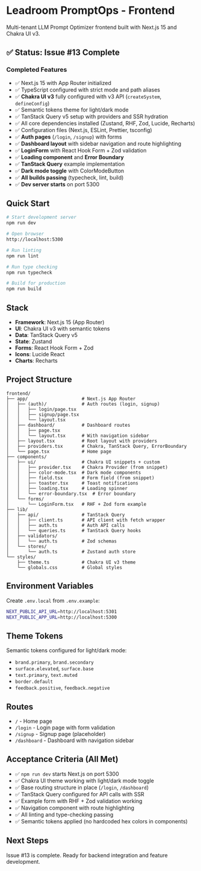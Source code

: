 # Leadroom PromptOps - Frontend

Multi-tenant LLM Prompt Optimizer frontend built with Next.js 15 and Chakra UI v3.

## ✅ Status: Issue #13 Complete

### Completed Features
- ✅ Next.js 15 with App Router initialized
- ✅ TypeScript configured with strict mode and path aliases
- ✅ **Chakra UI v3** fully configured with v3 API (`createSystem`, `defineConfig`)
- ✅ Semantic tokens theme for light/dark mode
- ✅ TanStack Query v5 setup with providers and SSR hydration
- ✅ All core dependencies installed (Zustand, RHF, Zod, Lucide, Recharts)
- ✅ Configuration files (Next.js, ESLint, Prettier, tsconfig)
- ✅ **Auth pages** (`/login`, `/signup`) with forms
- ✅ **Dashboard layout** with sidebar navigation and route highlighting
- ✅ **LoginForm** with React Hook Form + Zod validation
- ✅ **Loading component** and **Error Boundary**
- ✅ **TanStack Query** example implementation
- ✅ **Dark mode toggle** with ColorModeButton
- ✅ **All builds passing** (typecheck, lint, build)
- ✅ **Dev server starts** on port 5300

## Quick Start

```bash
# Start development server
npm run dev

# Open browser
http://localhost:5300

# Run linting
npm run lint

# Run type checking
npm run typecheck

# Build for production
npm run build
```

## Stack

- **Framework**: Next.js 15 (App Router)
- **UI**: Chakra UI v3 with semantic tokens
- **Data**: TanStack Query v5
- **State**: Zustand
- **Forms**: React Hook Form + Zod
- **Icons**: Lucide React
- **Charts**: Recharts

## Project Structure

```
frontend/
├── app/                    # Next.js App Router
│   ├── (auth)/             # Auth routes (login, signup)
│   │   ├── login/page.tsx
│   │   ├── signup/page.tsx
│   │   └── layout.tsx
│   ├── dashboard/          # Dashboard routes
│   │   ├── page.tsx
│   │   └── layout.tsx      # With navigation sidebar
│   ├── layout.tsx          # Root layout with providers
│   ├── providers.tsx       # Chakra, TanStack Query, ErrorBoundary
│   └── page.tsx            # Home page
├── components/
│   ├── ui/                 # Chakra UI snippets + custom
│   │   ├── provider.tsx    # Chakra Provider (from snippet)
│   │   ├── color-mode.tsx  # Dark mode components
│   │   ├── field.tsx       # Form field (from snippet)
│   │   ├── toaster.tsx     # Toast notifications
│   │   ├── loading.tsx     # Loading spinner
│   │   └── error-boundary.tsx  # Error boundary
│   └── forms/
│       └── LoginForm.tsx   # RHF + Zod form example
├── lib/
│   ├── api/                # TanStack Query
│   │   ├── client.ts       # API client with fetch wrapper
│   │   ├── auth.ts         # Auth API calls
│   │   └── queries.ts      # TanStack Query hooks
│   ├── validators/
│   │   └── auth.ts         # Zod schemas
│   └── stores/
│       └── auth.ts         # Zustand auth store
└── styles/
    ├── theme.ts            # Chakra UI v3 theme
    └── globals.css         # Global styles
```

## Environment Variables

Create `.env.local` from `.env.example`:

```bash
NEXT_PUBLIC_API_URL=http://localhost:5301
NEXT_PUBLIC_APP_URL=http://localhost:5300
```

## Theme Tokens

Semantic tokens configured for light/dark mode:
- `brand.primary`, `brand.secondary`
- `surface.elevated`, `surface.base`
- `text.primary`, `text.muted`
- `border.default`
- `feedback.positive`, `feedback.negative`

## Routes

- `/` - Home page
- `/login` - Login page with form validation
- `/signup` - Signup page (placeholder)
- `/dashboard` - Dashboard with navigation sidebar

## Acceptance Criteria (All Met)

- ✅ `npm run dev` starts Next.js on port 5300
- ✅ Chakra UI theme working with light/dark mode toggle
- ✅ Base routing structure in place (`/login`, `/dashboard`)
- ✅ TanStack Query configured for API calls with SSR
- ✅ Example form with RHF + Zod validation working
- ✅ Navigation component with route highlighting
- ✅ All linting and type-checking passing
- ✅ Semantic tokens applied (no hardcoded hex colors in components)

## Next Steps

Issue #13 is complete. Ready for backend integration and feature development.
